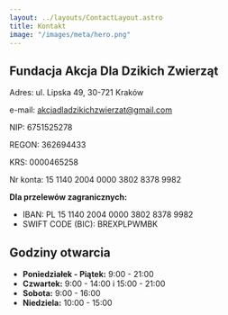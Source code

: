 ```yaml
---
layout: ../layouts/ContactLayout.astro
title: Kontakt
image: "/images/meta/hero.png"
---
```

## Fundacja Akcja Dla Dzikich Zwierząt

Adres: ul. Lipska 49, 30-721 Kraków

e-mail: akcjadladzikichzwierzat@gmail.com

NIP: 6751525278

REGON: 362694433

KRS: 0000465258

Nr konta: 15 1140 2004 0000 3802 8378 9982

**Dla przelewów zagranicznych:**

- IBAN: PL 15 1140 2004 0000 3802 8378 9982
- SWIFT CODE (BIC): BREXPLPWMBK

## Godziny otwarcia

- **Poniedziałek - Piątek:** 9:00 - 21:00
- **Czwartek:** 9:00 - 14:00 i 15:00 - 21:00
- **Sobota:** 9:00 - 16:00
- **Niedziela:** 10:00 - 15:00